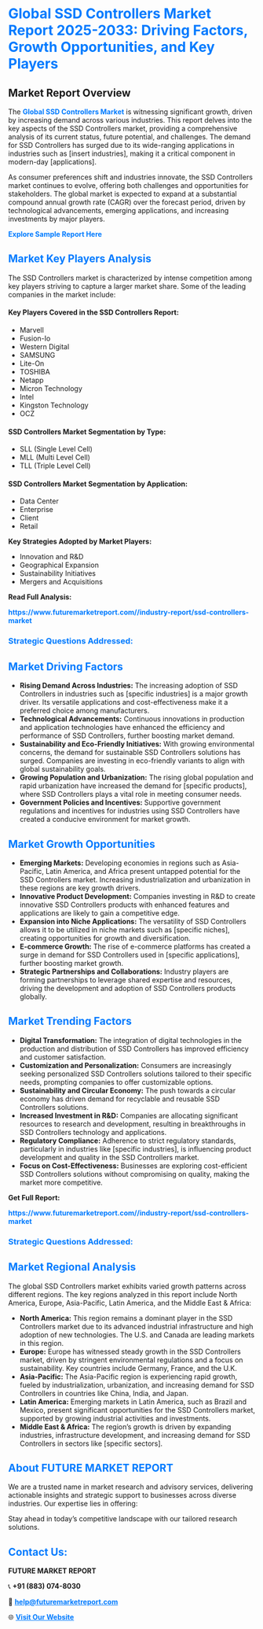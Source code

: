 <h1 style="color: #007BFF;">Global SSD Controllers Market Report 2025-2033: Driving Factors, Growth Opportunities, and Key Players</h1>

<section id="overview">
<h2>Market Report Overview</h2>
<p>The <a href="https://www.futuremarketreport.com//industry-report/ssd-controllers-market" style="color: #007BFF; text-decoration: none;"><strong>Global SSD Controllers Market</strong></a> is witnessing significant growth, driven by increasing demand across various industries. This report delves into the key aspects of the SSD Controllers market, providing a comprehensive analysis of its current status, future potential, and challenges. The demand for SSD Controllers has surged due to its wide-ranging applications in industries such as [insert industries], making it a critical component in modern-day [applications].</p>
<p>As consumer preferences shift and industries innovate, the SSD Controllers market continues to evolve, offering both challenges and opportunities for stakeholders. The global market is expected to expand at a substantial compound annual growth rate (CAGR) over the forecast period, driven by technological advancements, emerging applications, and increasing investments by major players.</p>
</section>

<section id="overview">
<p><a href="https://www.futuremarketreport.com//request-sample/reportId=76017" style="color: #007BFF; text-decoration: none;"><strong>Explore Sample Report Here</strong></a></p>
</section>

<section id="key-players">
<h2 style="color: #007BFF;">Market Key Players Analysis</h2>
<p>The SSD Controllers market is characterized by intense competition among key players striving to capture a larger market share. Some of the leading companies in the market include:</p>
<h4>Key Players Covered in the SSD Controllers Report:</h4>
<ul><li>Marvell</li><li>Fusion-Io</li><li>Western Digital</li><li>SAMSUNG</li><li>Lite-On</li><li>TOSHIBA</li><li>Netapp</li><li>Micron Technology</li><li>Intel</li><li>Kingston Technology</li><li>OCZ</li></ul>
<h4>SSD Controllers Market Segmentation by Type:</h4>
<ul><li>SLL (Single Level Cell)</li><li>MLL (Multi Level Cell)</li><li>TLL (Triple Level Cell)</li></ul>

<h4>SSD Controllers Market Segmentation by Application:</h4>
<ul><li>Data Center</li><li>Enterprise</li><li>Client</li><li>Retail</li></ul>
<p><strong>Key Strategies Adopted by Market Players:</strong></p>
<ul>
<li>Innovation and R&D</li>
<li>Geographical Expansion</li>
<li>Sustainability Initiatives</li>
<li>Mergers and Acquisitions</li>
</ul>
</section>

<section>
<p><strong>Read Full Analysis: </strong></p><a href="https://www.futuremarketreport.com//industry-report/ssd-controllers-market" style="color: #007BFF; text-decoration: none;"><strong>https://www.futuremarketreport.com//industry-report/ssd-controllers-market</strong></a>
<h3 style="color: #007BFF;">Strategic Questions Addressed:</h3>
</section>

<section id="driving-factors">
<h2 style="color: #007BFF;">Market Driving Factors</h2>
<ul>
<li><strong>Rising Demand Across Industries:</strong> The increasing adoption of SSD Controllers in industries such as [specific industries] is a major growth driver. Its versatile applications and cost-effectiveness make it a preferred choice among manufacturers.</li>
<li><strong>Technological Advancements:</strong> Continuous innovations in production and application technologies have enhanced the efficiency and performance of SSD Controllers, further boosting market demand.</li>
<li><strong>Sustainability and Eco-Friendly Initiatives:</strong> With growing environmental concerns, the demand for sustainable SSD Controllers solutions has surged. Companies are investing in eco-friendly variants to align with global sustainability goals.</li>
<li><strong>Growing Population and Urbanization:</strong> The rising global population and rapid urbanization have increased the demand for [specific products], where SSD Controllers plays a vital role in meeting consumer needs.</li>
<li><strong>Government Policies and Incentives:</strong> Supportive government regulations and incentives for industries using SSD Controllers have created a conducive environment for market growth.</li>
</ul>
</section>

<section id="growth-opportunities">
<h2 style="color: #007BFF;">Market Growth Opportunities</h2>
<ul>
<li><strong>Emerging Markets:</strong> Developing economies in regions such as Asia-Pacific, Latin America, and Africa present untapped potential for the SSD Controllers market. Increasing industrialization and urbanization in these regions are key growth drivers.</li>
<li><strong>Innovative Product Development:</strong> Companies investing in R&D to create innovative SSD Controllers products with enhanced features and applications are likely to gain a competitive edge.</li>
<li><strong>Expansion into Niche Applications:</strong> The versatility of SSD Controllers allows it to be utilized in niche markets such as [specific niches], creating opportunities for growth and diversification.</li>
<li><strong>E-commerce Growth:</strong> The rise of e-commerce platforms has created a surge in demand for SSD Controllers used in [specific applications], further boosting market growth.</li>
<li><strong>Strategic Partnerships and Collaborations:</strong> Industry players are forming partnerships to leverage shared expertise and resources, driving the development and adoption of SSD Controllers products globally.</li>
</ul>
</section>

<section id="trending-factors">
<h2 style="color: #007BFF;">Market Trending Factors</h2>
<ul>
<li><strong>Digital Transformation:</strong> The integration of digital technologies in the production and distribution of SSD Controllers has improved efficiency and customer satisfaction.</li>
<li><strong>Customization and Personalization:</strong> Consumers are increasingly seeking personalized SSD Controllers solutions tailored to their specific needs, prompting companies to offer customizable options.</li>
<li><strong>Sustainability and Circular Economy:</strong> The push towards a circular economy has driven demand for recyclable and reusable SSD Controllers solutions.</li>
<li><strong>Increased Investment in R&D:</strong> Companies are allocating significant resources to research and development, resulting in breakthroughs in SSD Controllers technology and applications.</li>
<li><strong>Regulatory Compliance:</strong> Adherence to strict regulatory standards, particularly in industries like [specific industries], is influencing product development and quality in the SSD Controllers market.</li>
<li><strong>Focus on Cost-Effectiveness:</strong> Businesses are exploring cost-efficient SSD Controllers solutions without compromising on quality, making the market more competitive.</li>
</ul>
</section>

<section>
<p><strong>Get Full Report: </strong></p><a href="https://www.futuremarketreport.com//industry-report/ssd-controllers-market" style="color: #007BFF; text-decoration: none;"><strong>https://www.futuremarketreport.com//industry-report/ssd-controllers-market</strong></a>
<h3 style="color: #007BFF;">Strategic Questions Addressed:</h3>
</section>


<section id="regional-analysis">
<h2 style="color: #007BFF;">Market Regional Analysis</h2>
<p>The global SSD Controllers market exhibits varied growth patterns across different regions. The key regions analyzed in this report include North America, Europe, Asia-Pacific, Latin America, and the Middle East & Africa:</p>
<ul>
<li><strong>North America:</strong> This region remains a dominant player in the SSD Controllers market due to its advanced industrial infrastructure and high adoption of new technologies. The U.S. and Canada are leading markets in this region.</li>
<li><strong>Europe:</strong> Europe has witnessed steady growth in the SSD Controllers market, driven by stringent environmental regulations and a focus on sustainability. Key countries include Germany, France, and the U.K.</li>
<li><strong>Asia-Pacific:</strong> The Asia-Pacific region is experiencing rapid growth, fueled by industrialization, urbanization, and increasing demand for SSD Controllers in countries like China, India, and Japan.</li>
<li><strong>Latin America:</strong> Emerging markets in Latin America, such as Brazil and Mexico, present significant opportunities for the SSD Controllers market, supported by growing industrial activities and investments.</li>
<li><strong>Middle East & Africa:</strong> The region’s growth is driven by expanding industries, infrastructure development, and increasing demand for SSD Controllers in sectors like [specific sectors].</li>
</ul>
</section>

<footer>
<h2 style="color: #007BFF;">About FUTURE MARKET REPORT</h2>
<p>We are a trusted name in market research and advisory services, delivering actionable insights and strategic support to businesses across diverse industries. Our expertise lies in offering:</p>

<p>Stay ahead in today’s competitive landscape with our tailored research solutions.</p>

<h2 style="color: #007BFF;">Contact Us:</h2>
<p><strong>FUTURE MARKET REPORT</strong></p>
<p>📞 <strong>+91 (883) 074-8030</strong></p>
<p>📧 <strong><a href="mailto:help@futuremarketreport.com" style="color: #007BFF;">help@futuremarketreport.com</a></strong></p>
<p>🌐 <strong><a href="https://www.futuremarketreport.com/" style="color: #007BFF;">Visit Our Website</a></strong></p>
</footer>